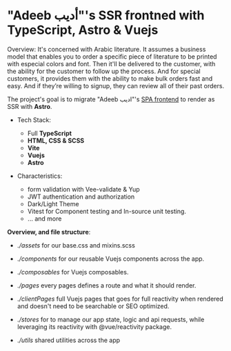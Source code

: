 # "Adeeb أديب"'s SSR frontned with TypeScript, Astro & Vuejs

Overview: It's concerned with Arabic literature. It assumes a business model that enables you to order a specific piece of literature to be printed with especial colors and font. Then it'll be delivered to the customer, with the ability for the customer to follow up the process. And for special customers, it provides them with the ability to make bulk orders fast and easy. And if they’re willing to signup, they can review all of their past orders.

The project's goal is to migrate "Adeeb اديب"'s [SPA frontend](https://github.com/M-Shrief/Adeeb_Vue_TS "repo") to render as SSR with **Astro**.

- Tech Stack:


  - Full **TypeScript**
  - **HTML, CSS & SCSS**
  - **Vite**
  - **Vuejs**
  - **Astro**
  
- Characteristics:

  - form validation with Vee-validate & Yup
  - JWT authentication and authorization
  - Dark/Light Theme
  - Vitest for Component testing and In-source unit testing. 
  - ... and more

**Overview, and file structure**:

- _./assets_ for our base.css and mixins.scss

- _./components_ for our reusable Vuejs components across the app.

- _./composables_ for Vuejs composables.

- _./pages_ every pages defines a route and what it should render.

- _./clientPages_ full Vuejs pages that goes for full reactivity when rendered and doesn't need to be searchable or SEO optimized.

- _./stores_ for to manage our app state, logic and api requests, while
  leveraging its reactivity with @vue/reactivity package.

- _./utils_ shared utilities across the app
